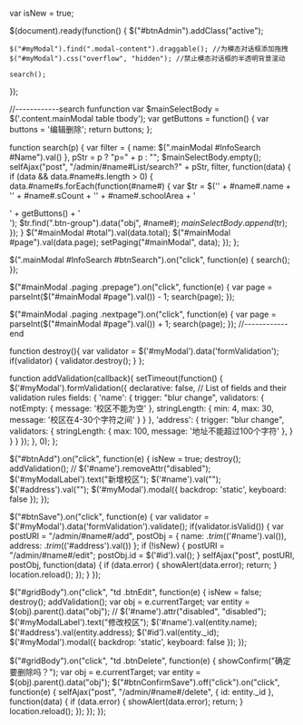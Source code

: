 var isNew = true;

$(document).ready(function() {
    $("#btnAdmin").addClass("active");

    $("#myModal").find(".modal-content").draggable(); //为模态对话框添加拖拽
    $("#myModal").css("overflow", "hidden"); //禁止模态对话框的半透明背景滚动

    search();
});

//------------search funfunction
var $mainSelectBody = $('.content.mainModal table tbody');
var getButtons = function() {
    var buttons = '<a class="btn btn-default btnEdit">编辑</a><a class="btn btn-default btnDelete">删除</a>';
    return buttons;
};

function search(p) {
    var filter = {
            name: $(".mainModal #InfoSearch #Name").val()
        },
        pStr = p ? "p=" + p : "";
    $mainSelectBody.empty();
    selfAjax("post", "/admin/#name#List/search?" + pStr, filter, function(data) {
        if (data && data.#name#s.length > 0) {
            data.#name#s.forEach(function(#name#) {
                var $tr = $('<tr id=' + #name#._id + '><td>' + #name#.name + '</td><td>' +
                    #name#.sCount + '</td><td>' + #name#.schoolArea + '</td><td><div class="btn-group">' + getButtons() + '</div></td></tr>');
                $tr.find(".btn-group").data("obj", #name#);
                $mainSelectBody.append($tr);
            });
        }
        $("#mainModal #total").val(data.total);
        $("#mainModal #page").val(data.page);
        setPaging("#mainModal", data);
    });
};

$(".mainModal #InfoSearch #btnSearch").on("click", function(e) {
    search();
});

$("#mainModal .paging .prepage").on("click", function(e) {
    var page = parseInt($("#mainModal #page").val()) - 1;
    search(page);
});

$("#mainModal .paging .nextpage").on("click", function(e) {
    var page = parseInt($("#mainModal #page").val()) + 1;
    search(page);
});
//------------end

function destroy(){
    var validator = $('#myModal').data('formValidation');
    if(validator)
    {
        validator.destroy();
    }
};

function addValidation(callback){
    setTimeout(function() {
    $('#myModal').formValidation({
        declarative: false,
        // List of fields and their validation rules
        fields: {
            'name': {
                trigger: "blur change",
                validators: {
                    notEmpty: {
                        message: '校区不能为空'
                    },
                    stringLength: {
                        min: 4,
                        max: 30,
                        message: '校区在4-30个字符之间'
                    }
                }
            },
            'address': {
                trigger: "blur change",
                validators: {
                    stringLength: {
                        max: 100,
                        message: '地址不能超过100个字符'
                    },
                }
            }
        }
    });
    }, 0);
};

$("#btnAdd").on("click", function(e) {
    isNew = true;
    destroy();
    addValidation();
    // $('#name').removeAttr("disabled");
    $('#myModalLabel').text("新增校区");
    $('#name').val("");
    $('#address').val("");
    $('#myModal').modal({ backdrop: 'static', keyboard: false });
});

$("#btnSave").on("click", function(e) {
    var validator = $('#myModal').data('formValidation').validate();
    if(validator.isValid())
    {
        var postURI = "/admin/#name#/add",
            postObj = {
            name: $.trim($('#name').val()),
            address: $.trim($('#address').val())
        };
        if (!isNew) {
            postURI = "/admin/#name#/edit";
            postObj.id = $('#id').val();
        }
        selfAjax("post", postURI, postObj, function(data) {
            if (data.error) {
                showAlert(data.error);
                return;
            }
            location.reload();
        });
    }
});

$("#gridBody").on("click", "td .btnEdit", function(e) {
    isNew = false;
    destroy();
    addValidation();
    var obj = e.currentTarget;
    var entity = $(obj).parent().data("obj");
    // $('#name').attr("disabled", "disabled");
    $('#myModalLabel').text("修改校区");
    $('#name').val(entity.name);
    $('#address').val(entity.address);
    $('#id').val(entity._id);
    $('#myModal').modal({ backdrop: 'static', keyboard: false });
});

$("#gridBody").on("click", "td .btnDelete", function(e) {
    showConfirm("确定要删除吗？");
    var obj = e.currentTarget;
    var entity = $(obj).parent().data("obj");
    $("#btnConfirmSave").off("click").on("click", function(e) {
        selfAjax("post", "/admin/#name#/delete", {
            id: entity._id
        }, function(data) {
            if (data.error) {
                showAlert(data.error);
                return;
            }
           location.reload();
        });
    });
});